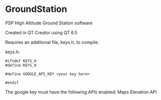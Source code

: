 # GroundStation
PSP High Altitude Ground Station software

Created in QT Creator using QT 6.5

Requires an additional file, keys.h, to compile.

keys.h:
```
#ifndef KEYS_H
#define KEYS_H

#define GOOGLE_API_KEY <your key here>

#endif
```
The google key must have the following APIs enabled: Maps Elevation API
